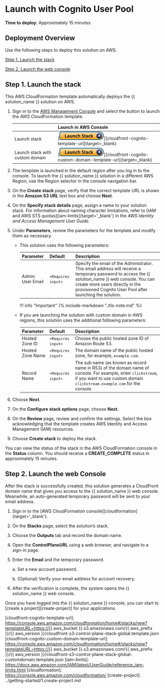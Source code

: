 # Launch with Cognito User Pool

**Time to deploy**: Approximately 15 minutes

## Deployment Overview

Use the following steps to deploy this solution on AWS.

[Step 1. Launch the stack](#step-1-launch-the-stack)

[Step 2. Launch the web console](#step-2-launch-the-web-console)

## Step 1. Launch the stack

This AWS CloudFormation template automatically deploys the {{ solution_name }} solution on AWS.

1. Sign in to the [AWS Management Console](https://console.aws.amazon.com/) and select the button to launch the AWS CloudFormation template.

    |                             | Launch in AWS Console                                                                                                                                                                                                                                   |
    |---------------------------------------------------------------------------------------------------------------------------------------------------------------------------------------------------------------------------------------------------------| ------------------------------------------------------------ |
    | Launch stack      | [![Launch Stack][launch-stack]][cloudfront-cognito-template-url]{target=_blank}              |
    | Launch stack with custom domain     | [![Launch Stack][launch-stack]][cloudfront-cognito-custom-domain-template-url]{target=_blank}              |

2. The template is launched in the default region after you log in to the console. To launch the {{ solution_name }} solution in a different AWS Region, use the Region selector in the console navigation bar.

3. On the **Create stack** page, verify that the correct template URL is shown in the **Amazon S3 URL** text box and choose **Next**.

4. On the **Specify stack details** page, assign a name to your solution stack. For information about naming character limitations, refer to [IAM and AWS STS quotas][iam-limits]{target='_blank'} in the *AWS Identity and Access Management User Guide*.

5. Under **Parameters**, review the parameters for the template and modify them as necessary.

    - This solution uses the following parameters:

        | Parameter  | Default          | Description                                                  |
        | ---------- | ---------------- | ------------------------------------------------------------ |
        | Admin User Email | `<Requires input>` | Specify the email of the Administrator. This email address will receive a temporary password to access the {{ solution_name }} web console. You can create more users directly in the provisioned Cognito User Pool after launching the solution. |

        !!! info "Important"
            {%
             include-markdown "./tls-note.md"
            %}

    - If you are launching the solution with custom domain in AWS regions, this solution uses the additional following parameters:

        | Parameter  | Default          | Description                                                  |
        | ---------- | ---------------- | ------------------------------------------------------------ |
        | Hosted Zone ID | `<Requires input>` | Choose the public hosted zone ID of Amazon Route 53. |
        | Hosted Zone Name | `<Requires input>` | The domain name of the public hosted zone, for example, `example.com`. |
        | Record Name | `<Requires input>` | The sub name (as known as record name in R53) of the domain name of console. For example, enter `clickstream`, if you want to use custom domain `clickstream.example.com` for the console. |

6. Choose **Next**.

7. On the **Configure stack options** page, choose **Next**.

8. On the **Review** page, review and confirm the settings. Select the box acknowledging that the template creates AWS Identity and Access Management (IAM) resources.

9. Choose **Create stack** to deploy the stack.

You can view the status of the stack in the AWS CloudFormation console in the **Status** column. You should receive a **CREATE_COMPLETE** status in approximately 15 minutes.

## Step 2. Launch the web Console

After the stack is successfully created, this solution generates a CloudFront domain name that gives you access to the {{ solution_name }} web console.
Meanwhile, an auto-generated temporary password will be sent to your email address.

1. Sign in to the [AWS CloudFormation console][cloudformation]{target='_blank'}.

2. On the **Stacks** page, select the solution’s stack.

3. Choose the **Outputs** tab and record the domain name.

4. Open the **ControlPlaneURL** using a web browser, and navigate to a sign-in page.

5. Enter the **Email** and the temporary password.

    a. Set a new account password.

    b. (Optional) Verify your email address for account recovery.

6. After the verification is complete, the system opens the {{ solution_name }} web console.

Once you have logged into the {{ solution_name }} console, you can start to [create a project][create-project] for your applications.

[launch-stack]: ../images/launch-stack.webp
[cloudfront-cognito-template-url]: https://console.aws.amazon.com/cloudformation/home#/stacks/new?templateURL=https://{{ aws_bucket }}.s3.amazonaws.com/{{ aws_prefix }}/{{ aws_version }}/cloudfront-s3-control-plane-stack-global.template.json
[cloudfront-cognito-custom-domain-template-url]: https://console.aws.amazon.com/cloudformation/home#/stacks/new?templateURL=https://{{ aws_bucket }}.s3.amazonaws.com/{{ aws_prefix }}/{{ aws_version }}/cloudfront-s3-control-plane-stack-global-customdomain.template.json
[iam-limits]: https://docs.aws.amazon.com/IAM/latest/UserGuide/reference_iam-limits.html
[cloudformation]: https://console.aws.amazon.com/cloudformation/
[create-project]: ../getting-started/1.create-project.md
